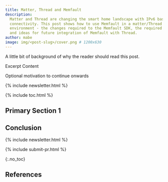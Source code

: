 ```yaml
---
title: Matter, Thread and Memfault
description:
  Matter and Thread are changing the smart home landscape with IPv6 based
  connectivity. This post shows how to use Memfault in a matter/Thread
  environment - the changes required to the Memfault SDK, the required set-up
  and ideas for future integration of Memfault with Thread.
author: mabe
image: img/<post-slug>/cover.png # 1200x630
---
```


A little bit of background of why the reader should read this post.

<!-- excerpt start -->

Excerpt Content

<!-- excerpt end -->

Optional motivation to continue onwards

{% include newsletter.html %}

{% include toc.html %}

## Primary Section 1

## Conclusion



<!-- Interrupt Keep START -->
{% include newsletter.html %}

{% include submit-pr.html %}
<!-- Interrupt Keep END -->

{:.no_toc}

## References

<!-- prettier-ignore-start -->
[^reference_key]: [Post Title](https://example.com)
<!-- prettier-ignore-end -->
